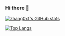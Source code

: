 ### Hi there 👋

<!--
**zhang0xf/zhang0xf** is a ✨ _special_ ✨ repository because its `README.md` (this file) appears on your GitHub profile.

Here are some ideas to get you started:

- 🔭 I’m currently working on ...
- 🌱 I’m currently learning ...
- 👯 I’m looking to collaborate on ...
- 🤔 I’m looking for help with ...
- 💬 Ask me about ...
- 📫 How to reach me: ...
- 😄 Pronouns: ...
- ⚡ Fun fact: ...
-->

[![zhang0xf's GitHub stats](https://github-readme-stats.vercel.app/api?username=zhang0xf&theme=cobalt&count_private=true)](https://github.com/zhang0xf/github-readme-stats)

[![Top Langs](https://github-readme-stats.vercel.app/api/top-langs/?username=zhang0xf&theme=cobalt&layout=compact)](https://github.com/zhang0xf/github-readme-stats)
